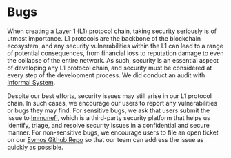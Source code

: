 # Bugs

When creating a Layer 1 (L1) protocol chain, taking security seriously is of utmost importance. L1 protocols are the backbone of the blockchain ecosystem, and any security vulnerabilities within the L1 can lead to a range of potential consequences, from financial loss to reputation damage to even the collapse of the entire network. As such, security is an essential aspect of developing any L1 protocol chain, and security must be considered at every step of the development process. We did conduct an audit with [Informal System](https://github.com/informalsystems/audits/blob/main/Evmos2021Q4/informal-evmos-report-2021q4.pdf).

Despite our best efforts, security issues may still arise in our L1 protocol chain. In such cases, we encourage our users to report any vulnerabilities or bugs they may find. For sensitive bugs, we ask that users submit the issue to [Immunefi](https://immunefi.com/bounty/evmos/), which is a third-party security platform that helps us identify, triage, and resolve security issues in a confidential and secure manner. For non-sensitive bugs, we encourage users to file an open ticket on our [Evmos Github Repo](https://github.com/evmos/evmos) so that our team can address the issue as quickly as possible.
